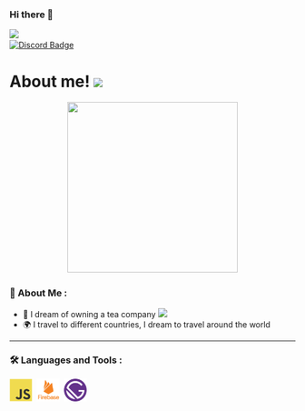 ### Hi there 👋

<img src="https://media.giphy.com/media/SIGqyoNNhcDCNGD14n/giphy.gif" width="100"/>
</div>

<div id="badges">
  
</a>

<a href="Brandy Stewart#2924">
  
<img src="https://img.shields.io/badge/Discord-black?style=for-the-badge&logo=discord&logoColor=white" alt="Discord Badge"/>
  
</a>

<h1>
  About me!
<img src="https://media.giphy.com/media/hvRJCLFzcasrR4ia7z/giphy.gif" width="30px"/>
</h1>

<div align="center">
<img src="https://media.giphy.com/media/ymTxohR7QWdAOBuYtC/giphy.gif" width="300" height="300"/>
</div>

### :cookie: About Me :
- :tea: I dream of owning a tea company <img src="https://media.giphy.com/media/3oz8xFA1SJJZd8Bkly/giphy.gif" width="30">
- :earth_africa: I travel to different countries, I dream to travel around the world

 ---


### :hammer_and_wrench: Languages and Tools :
<div>
  
<img src="https://github.com/devicons/devicon/blob/master/icons/javascript/javascript-original.svg" title="JavaScript" alt="JavaScript" width="40" height="40"/>&nbsp;
<img src="https://github.com/devicons/devicon/blob/master/icons/firebase/firebase-plain-wordmark.svg" title="Firebase" alt="Firebase" width="40" height="40"/>&nbsp;
<img src="https://github.com/devicons/devicon/blob/master/icons/gatsby/gatsby-original.svg" title="Gatsby"  alt="Gatsby" width="40" height="40"/>&nbsp;

 </div> 

  
